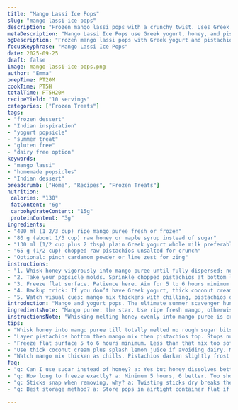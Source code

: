 ```yaml
---
title: "Mango Lassi Ice Pops"
slug: "mango-lassi-ice-pops"
description: "Frozen mango lassi pops with a crunchy twist. Uses Greek yogurt and pistachios but swaps sugar for honey. Quick whisk, layers pistachios top and bottom for texture contrast. Chill long enough to firm up but no freezer burn. Easy peel trick with warm water. Dairy and gluten free mods included."
metaDescription: "Mango Lassi Ice Pops use Greek yogurt, honey, and pistachios for crunchy, creamy Indian-inspired frozen treats. Layers, chill times, and flavor tweaks detailed."
ogDescription: "Frozen mango lassi pops with Greek yogurt and pistachios layered top and bottom. Honey swaps sugar. Chill for hours. Tips on peeling and dairy swaps included."
focusKeyphrase: "Mango Lassi Ice Pops"
date: 2025-09-25
draft: false
image: mango-lassi-ice-pops.png
author: "Emma"
prepTime: PT20M
cookTime: PT5H
totalTime: PT5H20M
recipeYield: "10 servings"
categories: ["Frozen Treats"]
tags:
- "frozen dessert"
- "Indian inspiration"
- "yogurt popsicle"
- "summer treat"
- "gluten free"
- "dairy free option"
keywords:
- "mango lassi"
- "homemade popsicles"
- "Indian dessert"
breadcrumb: ["Home", "Recipes", "Frozen Treats"]
nutrition: 
 calories: "130"
 fatContent: "6g"
 carbohydrateContent: "15g"
 proteinContent: "3g"
ingredients:
- "400 ml (1 2/3 cup) ripe mango puree fresh or frozen"
- "80 g (about 1/3 cup) raw honey or maple syrup instead of sugar"
- "130 ml (1/2 cup plus 2 tbsp) plain Greek yogurt whole milk preferably"
- "65 g (1/2 cup) chopped raw pistachios unsalted for crunch"
- "Optional: pinch cardamom powder or lime zest for zing"
instructions:
- "1. Whisk honey vigorously into mango puree until fully dispersed; no gritty sugar left. Then fold in Greek yogurt gently to keep some airiness. Add cardamom or lime zest now if using. The mix should be smooth but bright and thick. Taste: not too sweet, mango tang balanced."
- "2. Take your popsicle molds. Sprinkle chopped pistachios at bottom layer first. Pour mango-yogurt mix almost to top leaving about 1 cm headspace. Add remaining pistachios on top for crunch. Insert sticks straight down center; wiggle gently to settle evenly. Pistachios cling better layered like this—tried dumping all in one go, weird clumps formed, no good."
- "3. Freeze flat surface. Patience here. Aim for 5 to 6 hours minimum. Check firmness by pressing gently on side – should feel solid but not freezer rock hard. Too long and texture dulls, icier. Use warm water dripping over mold base to coax pops out once ready. Don’t twist ruthlessly or sticks snap."
- "4. Backup trick: If you don’t have Greek yogurt, thick coconut cream with a dash lemon juice works. Honey can be swapped for agave or granulated stevia but adjust sweetness cautiously. Pistachios optional, toasted almonds or chopped dried apricot can add interest."
- "5. Watch visual cues: mango mix thickens with chilling, pistachios darken slightly from frost but stay crisp inside. Smell bright mango, hint of cardamom if added. Stick placement dictates even freezing; uneven sticks mean wonky pops later."
introduction: "Mango and yogurt pops. The ultimate summer scavenger hunt of flavors and textures. Creamy tang, tropical fruit smack, nutty crunch all in one handheld bite. I’ve monkeyed around with too sweet or watery blends before. Puree ripeness is big deal. Greek yogurt lends body plus a clean tartness that stops it feeling dessert-cloying. Pistachios? Essential counterpoint, so please don’t skip. Sometimes I swap out honey for maple or tropic cardamom to bump complexity. Melting too fast? Throw a bit more yogurt next time for structure. The magic’s in balance – sweetness, acid, fat, texture. Follow instincts on firmness; freezer clocks lie. Layer pistachios; don’t just dump or you lose that lovely spread. You’ll hear and smell the freezing progression – a quiet snap, cold air hit. These aren’t your average popsicles, no sir."
ingredientsNote: "Mango puree: the star. Use ripe fresh mango, otherwise frozen is fine but thaw completely. Raw honey over sugar adds floral depth and soft sweetness – if allergic or vegan, maple syrup is a fine swap but drop quantity slightly. Greek yogurt excels here, thick and creamy – not the watery stuff. If dairy intolerant, unsweetened coconut cream plus a squeeze of lemon or lime mimic the tang well. Pistachios are not just for looks; their subtle saltiness brings out overall flavor, and toasting them lightly intensifies aroma – but skip if allergic, replace with toasted almonds or chopped dried fruit for contrast. Adding spice like a pinch of cardamom elevates but tread lightly; too much can overpower. Fresh lime zest is also a brightener. Quantities tweaked — less sweet, more mango focus — because sugar overload dulls freshness. Always taste before freezing; raw mixtures can be adjusted on the fly."
instructionsNote: "Whisking melting honey evenly into mango puree is crucial – undissolved bits leave grainy patches, ruining texture. Incorporating yogurt slowly avoids breaking the smooth emulsion or making it too thin; I slow fold with a spatula to maintain fluffiness. Layer pistachios strategically for crunch top and bottom; this stops them all sinking or floating weirdly. Insert sticks centered; offset sticks cause uneven freezing around edges – learned this the hard way. Freezing needs patience — check firmness manually after about 5 hours. Visual firmness beats clock; pops should feel firm but with slight give on squeeze. Warm water on mold base loosens pops while preserving shape; no twisting or force needed, prevents breakage. Using alternatives like coconut cream needs stirring well, as it can separate. Backup mods helpful for dairy-free, sugar-free. Cardamom or lime zest added pre-freeze infuses flavors subtly during chilling. Watch for freezer burn or icy texture – if too hard, reduce freeze time slightly next round. Don’t skip tasting raw mix; balance magic happens here."
tips:
- "Whisk honey into mango puree till totally melted no rough sugar bits. Grit ruins texture hard to fix. Fold yogurt gently keep airiness. Folding slow keeps mix thick not thin. Add cardamom or lime zest early to let flavors mellow. Thickness matters for pour and firmness. Too thin ends icy, too thick won't freeze right."
- "Layer pistachios bottom then mango mix then pistachios top. Stops nut sinking or floating weird clumps. Inserts stick centered. Off-center sticks cause uneven freezing edges. Gently wiggle sticks, don’t shove. Too much movement ruins layers. Try one mold test before full batch."
- "Freeze flat surface 5 to 6 hours minimum. Less than that mix too soft, longer makes icy dull texture. Test firmness by pressing side slight give but not mushy. Don’t rely only on timer fridge/freezer temps vary. Warm water tip: drip warm water slowly on mold base to loosen pops. Avoid twisting sticks or they snap."
- "Use thick coconut cream plus splash lemon juice if avoiding dairy. Mix well coconut can separate. Honey swapped for agave, maple syrup, or stevia. Adjust sweetness careful stevia not one-for-one sweet. Pistachios optional swap toasted almonds or chopped dried apricot. Tastes change with these tweaks, test small batch."
- "Watch mango mix thicken as chills. Pistachios darken slightly frost but keep crunch. Smell mango, faint cardamom if used. Texture cues better than clock. Pops stick placement affects freezing – uneven sticks mean weird shape or freezing. Always taste raw mix to adjust sweet/sour before freezing. Never skip tasting."
faq:
- "q: Can I use sugar instead of honey? a: Yes but honey dissolves better. Sugar may grain up texture if not melted fully. Honey adds floral notes sugar flat. You can try maple syrup too for vegan swap."
- "q: How long to freeze exactly? a: Minimum 5 hours, 6 better. Too short mix too soft, too long makes icy dull pops. Test firmness by feel pressing side gently not hard. Freezer temps vary, check often after 5 hours."
- "q: Sticks snap when removing, why? a: Twisting sticks dry breaks them. Warm water dripping base loosens mold gently. Hold mold flat, don’t yank or bend sticks. If stuck longer freeze more but risk icy texture."
- "q: Best storage method? a: Store pops in airtight container flat if possible. If standing upright risk melting drip mess. Keep in back of freezer coldest spot. Wrap molds or pops in plastic to avoid freezer burn. Use within 2 weeks for flavor best."

---
```

